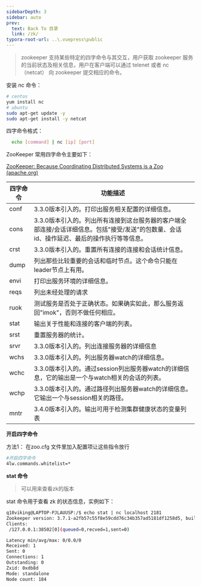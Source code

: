 ```yaml
---
sidebarDepth: 3
sidebar: auto
prev:
  text: Back To 目录
  link: /zk/
typora-root-url: ..\.vuepress\public
---
```






> zookeeper 支持某些特定的四字命令与其交互，用户获取 zookeeper 服务的当前状态及相关信息，用户在客户端可以通过 telenet 或者 nc（netcat） 向 zookeeper 提交相应的命令。

安装 nc 命令：

```sh
# centos
yum install nc  
# ubuntu
sudo apt-get update -y
sudo apt-get install -y netcat
```

四字命令格式：

```sh
  echo [command] | nc [ip] [port]              
```

ZooKeeper 常用四字命令主要如下：

[ZooKeeper: Because Coordinating Distributed Systems is a Zoo (apache.org)](https://zookeeper.apache.org/doc/current/zookeeperAdmin.html#sc_4lw)

| 四字命令 | 功能描述                                                     |
| -------- | ------------------------------------------------------------ |
| conf     | 3.3.0版本引入的。打印出服务相关配置的详细信息。              |
| cons     | 3.3.0版本引入的。列出所有连接到这台服务器的客户端全部连接/会话详细信息。包括"接受/发送"的包数量、会话id、操作延迟、最后的操作执行等等信息。 |
| crst     | 3.3.0版本引入的。重置所有连接的连接和会话统计信息。          |
| dump     | 列出那些比较重要的会话和临时节点。这个命令只能在leader节点上有用。 |
| envi     | 打印出服务环境的详细信息。                                   |
| reqs     | 列出未经处理的请求                                           |
| ruok     | 测试服务是否处于正确状态。如果确实如此，那么服务返回"imok"，否则不做任何相应。 |
| stat     | 输出关于性能和连接的客户端的列表。                           |
| srst     | 重置服务器的统计。                                           |
| srvr     | 3.3.0版本引入的。列出连接服务器的详细信息                    |
| wchs     | 3.3.0版本引入的。列出服务器watch的详细信息。                 |
| wchc     | 3.3.0版本引入的。通过session列出服务器watch的详细信息，它的输出是一个与watch相关的会话的列表。 |
| wchp     | 3.3.0版本引入的。通过路径列出服务器watch的详细信息。它输出一个与session相关的路径。 |
| mntr     | 3.4.0版本引入的。输出可用于检测集群健康状态的变量列表        |



**开启四字命令**

方法1： 在zoo.cfg 文件里加入配置项让这些指令放行

```sh
#开启四字命令
4lw.commands.whitelist=*
```



**stat 命令**

> 可以用来查看zk的版本

stat 命令用于查看 zk 的状态信息，实例如下：

```sh
q10viking@LAPTOP-PJLAUUSP:/$ echo stat | nc localhost 2181
Zookeeper version: 3.7.1-a2fb57c55f8e59cdd76c34b357ad5181df1258d5, built on 2022-05-07 06:45 UTC
Clients:
 /127.0.0.1:38502[0](queued=0,recved=1,sent=0)

Latency min/avg/max: 0/0.0/0
Received: 1
Sent: 0
Connections: 1
Outstanding: 0
Zxid: 0xdb8d
Mode: standalone
Node count: 184
```

